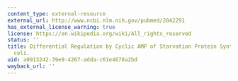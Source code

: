 ```yaml
---
content_type: external-resource
external_url: http://www.ncbi.nlm.nih.gov/pubmed/2842291
has_external_license_warning: true
license: https://en.wikipedia.org/wiki/All_rights_reserved
status: ''
title: Differential Regulation by Cyclic AMP of Starvation Protein Synthesis in Escherichia
  coli.
uid: a0913242-39e9-4267-adda-c61e4678a2bd
wayback_url: ''
---
```

